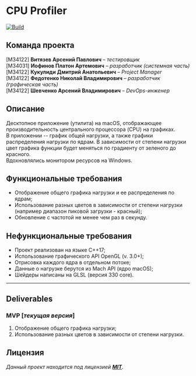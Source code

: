 # CPU Profiler

[![Build](https://github.com/kalkolay/CPU-Profiler/actions/workflows/macos-cmake-build.yml/badge.svg)](https://github.com/kalkolay/CPU-Profiler/actions/workflows/macos-cmake-build.yml)

## Команда проекта

[M34122] **Витязев Арсений Павлович** – _тестировщик_\
[M34031] **Иофинов Платон Артемович** – _разработчик (системная часть)_\
[M34122] **Кукулиди Дмитрий Анатольевич** – _Project Manager_\
[M34122] **Федотенко Николай Владимирович** – _разработчик (графическая часть)_\
[M34122] **Шевченко Арсений Владимирович** – _DevOps-инженер_

## Описание

Десктопное приложение (утилита) на macOS, отображающее производительность центрального процессора (CPU) на графиках.\
В приложении -- график общей нагрузки, а также графики распределения нагрузки по ядрам. В зависимости от степени нагрузки цвет графика функции будет меняться по градиенту от зеленого до красного.\
Вдохновлялись монитором ресурсов на Windows.

## Функциональные требования

- Отображение общего графика нагрузки и ее распределения по ядрам;
- Использование разных цветов в зависимости от степени нагрузки (например
диапазон пиковой загрузки - красный);
- Обновление с частотой не менее чем раз в секунду.

## Нефункциональные требования

- Проект реализован на языке C++17;
- Использование графического API OpenGL (v. 3.0+);
- Отрисовка каждого ядра в отдельном потоке;
- Данные о нагрузке берутся из Mach API (ядро macOS);
- Шейдеры написаны на GLSL (версия 330 core).
___
## Deliverables

### MVP [_текущая версия_]
1. Отображение общего графика нагрузки;
2. Использование разных цветов в зависимости от степени нагрузки.

## Лицензия

_Данный проект находится под лицензией [**MIT**](https://github.com/kalkolay/CPU-Profiler/blob/main/LICENSE)._
